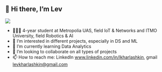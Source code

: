 ## 👋 Hi there, I’m Lev
![](https://komarev.com/ghpvc/?username=LevKharl)
- 👨🏻‍💻 4-year student at Metropolia UAS, field IoT & Networks and ITMO University, field Robotics & AI
- 👀 I’m interested in different projects, especially in DS and ML
- 🌱 I’m currently learning Data Analytics
- 💞️ I’m looking to collaborate on all types of projects
- 📫 How to reach me: LinkedIn www.linkedin.com/in/lkharlashkin, gmail levkharlashkin@gmail.com

<!---
LevKharl/LevKharl is a ✨ special ✨ repository because its `README.md` (this file) appears on your GitHub profile.
You can click the Preview link to take a look at your changes.
--->
